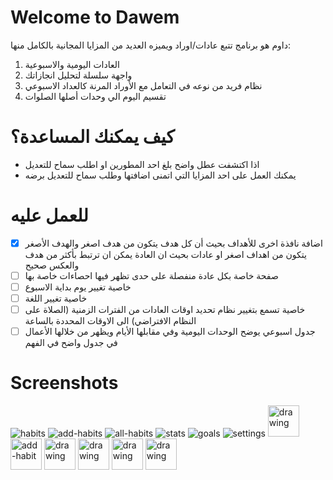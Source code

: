 # Welcome to Dawem
داوم هو برنامج تتبع عادات/اوراد ويميزه العديد من المزايا المجانية بالكامل منها:
1. العادات اليومية والاسبوعية
2. واجهة سلسلة لتحليل انجازاتك
3. نظام فريد من نوعه في التعامل مع الأوراد المرنة كالعداد الاسبوعي
4. تقسيم اليوم الي وحدات أصلها الصلوات

# كيف يمكنك المساعدة؟
- اذا اكتشفت عطل واضح بلغ احد المطورين او اطلب سماح للتعديل
- يمكنك العمل على احد المزايا التي اتمنى اضافتها وطلب سماح للتعديل برضه

# للعمل عليه
- [x] اضافة نافذة اخرى للأهداف بحيث أن كل هدف يتكون من هدف اصغر والهدف الأصغر يتكون من اهداف اصغر او عادات بحيث ان العادة يمكن ان ترتبط بأكثر من هدف والعكس صحيح
- [ ] صفحة خاصة بكل عادة منفصلة على حدى تظهر فيها احصاءات خاصة بها
- [ ] خاصية تغيير يوم بداية الاسبوع
- [ ] خاصية تغيير اللغة
- [ ] خاصية تسمع بتغيير نظام تحديد اوقات العادات من الفترات الزمنية (الصلاة على النظام الافتراضي) الى الاوقات المحددة بالساعة
- [ ] جدول اسبوعي يوضح الوحدات اليومية وفي مقابلها الأيام ويظهر من خلالها الأعمال في جدول واضح في الفهم

# Screenshots
![habits](./images/habits.png)
![add-habits](./images/addhabit.png)
![all-habits](./images/allhabits.png)
![stats](./images/stats.png)
![goals](./images/goals.png)
![settings](./images/settings.png)
<img src="./images/habits.png" alt="drawing" width="50"/>
<img src="./images/addhabit.png" alt="add-habit" width="50"/>
<img src="./images/allhabits.png" alt="drawing" width="50"/>
<img src="./images/stats.png" alt="drawing" width="50"/>
<img src="./images/goals.png" alt="drawing" width="50"/>
<img src="./images/settings.png" alt="drawing" width="50"/>